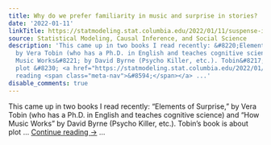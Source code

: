 ```yaml
---
title: Why do we prefer familiarity in music and surprise in stories?
date: '2022-01-11'
linkTitle: https://statmodeling.stat.columbia.edu/2022/01/11/suspense-in-music-suspense-in-stories-how-do-they-differ/
source: Statistical Modeling, Causal Inference, and Social Science
description: 'This came up in two books I read recently: &#8220;Elements of Surprise,&#8221;
  by Vera Tobin (who has a Ph.D. in English and teaches cognitive science) and &#8220;How
  Music Works&#8221; by David Byrne (Psycho Killer, etc.). Tobin&#8217;s book is about
  plot &#8230; <a href="https://statmodeling.stat.columbia.edu/2022/01/11/suspense-in-music-suspense-in-stories-how-do-they-differ/">Continue
  reading <span class="meta-nav">&#8594;</span></a> ...'
disable_comments: true
---
```

This came up in two books I read recently: &#8220;Elements of Surprise,&#8221; by Vera Tobin (who has a Ph.D. in English and teaches cognitive science) and &#8220;How Music Works&#8221; by David Byrne (Psycho Killer, etc.). Tobin&#8217;s book is about plot &#8230; <a href="https://statmodeling.stat.columbia.edu/2022/01/11/suspense-in-music-suspense-in-stories-how-do-they-differ/">Continue reading <span class="meta-nav">&#8594;</span></a> ...